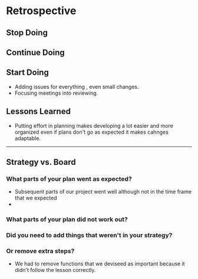 # Retrospective

## Stop Doing


## Continue Doing

## Start Doing
- Adding issues for everything , even small changes.
- Focusing meetings into reviewing.

## Lessons Learned
- Putting effort in planning makes developing a lot easier and more organized even if plans don't go as expected
it makes cahnges adaptable.
---

## Strategy vs. Board

### What parts of your plan went as expected?
- Subsequent parts of our project went well although not in the time frame that we expected
- 
### What parts of your plan did not work out?

### Did you need to add things that weren't in your strategy?


### Or remove extra steps?
- We had to remove functions that we deviseed as important because it didn't follow the lesson correctly.
